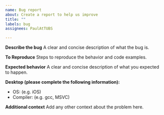 ```yaml
---
name: Bug report
about: Create a report to help us improve
title: ""
labels: bug
assignees: PaulAtTUBS

---
```


**Describe the bug**
A clear and concise description of what the bug is.

**To Reproduce**
Steps to reproduce the behavior and code examples.

**Expected behavior**
A clear and concise description of what you expected to happen.

**Desktop (please complete the following information):**
- OS: (e.g. iOS)
- Compiler: (e.g. gcc, MSVC)

**Additional context**
Add any other context about the problem here.
